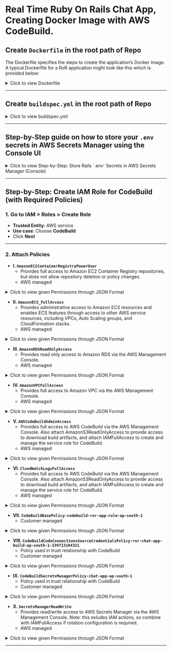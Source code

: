 # Real Time Ruby On Rails Chat App, Creating Docker Image with AWS CodeBuild.
## Create `Dockerfile` in the root path of Repo
The Dockerfile specifies the steps to create the application’s Docker image. A typical Dockerfile for a RoR application might look like this which is provided below:

<details>
  <summary>Click to view Dockerfile</summary>

```dockerfile
# Dockerfile

FROM ruby:3.2.2
## This pulls the official Ruby 3.2.2 image from Docker Hub (Docker Hub),
## which includes Ruby and a Debian-based Linux environment.
## This is the foundation for the container, ensuring compatibility with the RoR applica                                                                                                tion.

# Set working directory
WORKDIR /app

## Sets the working directory inside the container to /app,
## where all subsequent commands will execute.
## This is where the application code will reside,
## following best practices for organization.

# Install packages
RUN apt-get update -qq && apt-get install -y build-essential libpq-dev nodejs curl redis

## Updates the package list quietly (-qq) and installs essential packages:
### build-essential: Provides compilers and libraries (e.g., gcc, make) needed for building software.
### libpq-dev: Development files for PostgreSQL, required for the pg gem used in Rails for database connectivity.
### nodejs: JavaScript runtime, necessary for asset compilation (e.g., Webpacker or Sprockets).
### curl: A tool for transferring data, used here for installing additional tools like Yarn.
## redis: Installs the Redis server, likely used for caching or real-time features like ActionCable.
## This step ensures the container has all system-level dependencies for the RoR app.

# Install Yarn
RUN curl -sS https://dl.yarnpkg.com/debian/pubkey.gpg | apt-key add - \
  && echo "deb https://dl.yarnpkg.com/debian/ stable main" | tee /etc/apt/sources.list.d/yarn.list \
  && apt-get update && apt-get install -y yarn

## Installs Yarn, a package manager for JavaScript, which is often used in Rails for managing frontend dependencies:
### First, adds the Yarn GPG key for secure package verification.
### Adds the Yarn repository to the sources list.
### Updates the package list and installs Yarn.
## This is crucial for applications using JavaScript frameworks or asset pipelines.

# Install bundler
RUN gem install bundler

## Installs Bundler, the Ruby dependency manager,
## which reads the Gemfile to install gems.
## This ensures the RoR application has all required Ruby libraries.

# Copy Gemfiles and install dependencies
COPY Gemfile* ./
RUN bundle install

## Copies the Gemfile and Gemfile.lock to the container,
## then runs bundle install to install the gems specified.
## This step is done early to leverage Docker layer caching,
## improving build times if the Gemfile doesn't change.

# Copy rest of the application
COPY . .
## Copies the entire application code from the host to the container's /app directory.
## This includes all source files, configurations, and assets.

# Ensure tmp directories exist
RUN mkdir -p tmp/pids tmp/cache tmp/sockets log
## Creates directories for temporary files, cache, sockets, and logs.
## The -p flag ensures parent directories are created if they don't exist,
## preventing errors. These directories are standard for Rails applications,
## used by Puma and other processes.


# Precompile assets (optional for production)
RUN bundle exec rake assets:precompile

## Precompiles assets (CSS, JavaScript) for production using the rake
## assets:precompile task. This step is optional but recommended for production
## to improve performance by serving precompiled assets, reducing server load.

# Expose the app port
EXPOSE 3000

## Informs Docker that the container listens on port 3000 at runtime.
## This is the default port for Rails applications using Puma,
## making it accessible externally when mapped.

# Start the app with Puma
CMD ["bundle", "exec", "puma", "-C", "config/puma.rb"]

## Specifies the default command to run when the container starts.
## It uses Bundler to execute Puma, the web server for Rails,
## with the configuration file config/puma.rb.
## This starts the application, listening on port 3000.
```

</details>

---

## Create `buildspec.yml` in the root path of Repo

<details>
  <summary>Click to view buildspec.yml</summary>

```yml
version: 0.2

env:
  variables:
    IMAGE_NAME: "chat-app"
    IMAGE_TAG: "latest"
  secrets-manager:
    RAILS_ENV: chat-app-secrets:RAILS_ENV
    DB_USER: chat-app-secrets:DB_USER
    DB_PASSWORD: chat-app-secrets:DB_PASSWORD
    DB_HOST: chat-app-secrets:DB_HOST
    DB_PORT: chat-app-secrets:DB_PORT
    DB_NAME: chat-app-secrets:DB_NAME
    REDIS_URL: chat-app-secrets:REDIS_URL
    RAILS_MASTER_KEY: chat-app-secrets:RAILS_MASTER_KEY
    SECRET_KEY_BASE: chat-app-secrets:SECRET_KEY_BASE

phases:
  pre_build:
    commands:
      - echo Logging in to Amazon ECR...
      - aws ecr get-login-password --region $AWS_DEFAULT_REGION | docker login --username AWS --password-stdin $ECR_REPO_URI
      - echo "RAILS_ENV=$RAILS_ENV" > .env
      - echo "DB_USER=$DB_USER" >> .env
      - echo "DB_PASSWORD=$DB_PASSWORD" >> .env
      - echo "DB_HOST=$DB_HOST" >> .env
      - echo "DB_PORT=$DB_PORT" >> .env
      - echo "DB_NAME=$DB_NAME" >> .env
      - echo "REDIS_URL=$REDIS_URL" >> .env
      - echo "RAILS_MASTER_KEY=$RAILS_MASTER_KEY" >> .env
      - echo "SECRET_KEY_BASE=$SECRET_KEY_BASE" >> .env

  build:
    commands:
      - echo Building the Docker image...
      - docker build -t $IMAGE_NAME:$IMAGE_TAG .
      - docker tag $IMAGE_NAME:$IMAGE_TAG $ECR_REPO_URI:$IMAGE_TAG

  post_build:
    commands:
      - echo Pushing Docker image to ECR...
      - docker push $ECR_REPO_URI:$IMAGE_TAG
      - echo Build completed successfully.

artifacts:
  files: []
```

</details>

---

## **Step-by-Step guide** on how to store your `.env` secrets in **AWS Secrets Manager using the Console UI**

<details>
  <summary>Click to view Step-by-Step: Store Rails `.env` Secrets in AWS Secrets Manager (Console)</summary>

### 🪪 Step-by-Step: Store Rails `.env` Secrets in AWS Secrets Manager (Console)

### 🔹 **Step 1: Choose Secret Type**

1. Go to **AWS Secrets Manager > Store a new secret**
2. Under **Secret type**, select:
   - ✅ **Other type of secret**
   - (This is for API keys, app secrets, or in your case, environment variables)

---

### 🔹 **Step 2: Enter Key/Value Pairs**

Now, enter each key and its value from your `.env` file:

| Key                | Value                                                              |
|--------------------|--------------------------------------------------------------------|
| `RAILS_ENV`        | `production`                                                      |
| `DB_USER`          | `myuser`                                                          |
| `DB_PASSWORD`      | `mypassword`                                                      |
| `DB_HOST`          | `chat-app.c342ea4cs6ny.ap-south-1.rds.amazonaws.com`              |
| `DB_PORT`          | `5432`                                                            |
| `DB_NAME`          | `chat-app`                                                        |
| `REDIS_URL`        | `redis://redis:6379/0`                                            |
| `RAILS_MASTER_KEY` | `c3ca922688d4bf22ac7fe38430dd8849`                                |
| `SECRET_KEY_BASE`  | `600f21de02355f788c759ff862a2cb22ba84ccbf072487992f4...` *(etc.)* |

➡️ To do this:
- Click **+ Add row** for each new key.
- Paste in each key on the left and value on the right.

---

### 🔹 **Step 3: Encryption Key**

- Leave this as default: `aws/secretsmanager`

AWS will handle encryption with its default KMS key.

---

### 🔹 **Step 4: Click “Next”**

Once all keys are added:
- Click the **orange “Next”** button at the bottom-right.

---

### 🔹 **Step 5: Secret Name and Description**

1. Set the name to something like:
   ```
   chat-app-secrets
   ```
2. Optionally, add a helpful description, e.g.:
   ```
   Environment variables for Ruby on Rails chat app
   ```

---

### 🔹 **Step 6: Leave Rotation Off**

- Click **Next** on the rotation screen (optional).
- You don't need rotation for this kind of secret.

---

### 🔹 **Step 7: Review and Store**

1. Review your key-value pairs and secret name.
2. Click **Store**.
  
</details>

---

## Step-by-Step: Create IAM Role for CodeBuild (with Required Policies)
### 1. **Go to IAM > Roles > Create Role**
- **Trusted Entity**: AWS service
- **Use case**: Choose **CodeBuild**
- Click **Next**

---

### 2. **Attach Policies**
- **I. `AmazonEC2ContainerRegistryPowerUser`**
  - Provides full access to Amazon EC2 Container Registry repositories, but does not allow repository deletion or policy changes.
  - AWS managed

<details>
  <summary>Click to view given Permissions through JSON Format</summary>

```json
{
    "Version": "2012-10-17",
    "Statement": [
        {
            "Effect": "Allow",
            "Action": [
                "ecr:GetAuthorizationToken",
                "ecr:BatchCheckLayerAvailability",
                "ecr:GetDownloadUrlForLayer",
                "ecr:GetRepositoryPolicy",
                "ecr:DescribeRepositories",
                "ecr:ListImages",
                "ecr:DescribeImages",
                "ecr:BatchGetImage",
                "ecr:GetLifecyclePolicy",
                "ecr:GetLifecyclePolicyPreview",
                "ecr:ListTagsForResource",
                "ecr:DescribeImageScanFindings",
                "ecr:InitiateLayerUpload",
                "ecr:UploadLayerPart",
                "ecr:CompleteLayerUpload",
                "ecr:PutImage"
            ],
            "Resource": "*"
        }
    ]
}
```
  
</details>
  
- **II. `AmazonECS_FullAccess`**
  - Provides administrative access to Amazon ECS resources and enables ECS features through access to other AWS service resources, including VPCs, Auto Scaling groups, and CloudFormation stacks.
  - AWS managed
  
<details>
  <summary>Click to view given Permissions through JSON Format</summary>

```json
{
    "Version": "2012-10-17",
    "Statement": [
        {
            "Sid": "ECSIntegrationsManagementPolicy",
            "Effect": "Allow",
            "Action": [
                "application-autoscaling:DeleteScalingPolicy",
                "application-autoscaling:DeregisterScalableTarget",
                "application-autoscaling:DescribeScalableTargets",
                "application-autoscaling:DescribeScalingActivities",
                "application-autoscaling:DescribeScalingPolicies",
                "application-autoscaling:PutScalingPolicy",
                "application-autoscaling:RegisterScalableTarget",
                "appmesh:DescribeVirtualGateway",
                "appmesh:DescribeVirtualNode",
                "appmesh:ListMeshes",
                "appmesh:ListVirtualGateways",
                "appmesh:ListVirtualNodes",
                "autoscaling:CreateAutoScalingGroup",
                "autoscaling:CreateLaunchConfiguration",
                "autoscaling:DeleteAutoScalingGroup",
                "autoscaling:DeleteLaunchConfiguration",
                "autoscaling:Describe*",
                "autoscaling:UpdateAutoScalingGroup",
                "cloudformation:CreateStack",
                "cloudformation:DeleteStack",
                "cloudformation:DescribeStack*",
                "cloudformation:UpdateStack",
                "cloudwatch:DeleteAlarms",
                "cloudwatch:DescribeAlarms",
                "cloudwatch:GetMetricStatistics",
                "cloudwatch:PutMetricAlarm",
                "codedeploy:BatchGetApplicationRevisions",
                "codedeploy:BatchGetApplications",
                "codedeploy:BatchGetDeploymentGroups",
                "codedeploy:BatchGetDeployments",
                "codedeploy:ContinueDeployment",
                "codedeploy:CreateApplication",
                "codedeploy:CreateDeployment",
                "codedeploy:CreateDeploymentGroup",
                "codedeploy:GetApplication",
                "codedeploy:GetApplicationRevision",
                "codedeploy:GetDeployment",
                "codedeploy:GetDeploymentConfig",
                "codedeploy:GetDeploymentGroup",
                "codedeploy:GetDeploymentTarget",
                "codedeploy:ListApplicationRevisions",
                "codedeploy:ListApplications",
                "codedeploy:ListDeploymentConfigs",
                "codedeploy:ListDeploymentGroups",
                "codedeploy:ListDeployments",
                "codedeploy:ListDeploymentTargets",
                "codedeploy:RegisterApplicationRevision",
                "codedeploy:StopDeployment",
                "ec2:AssociateRouteTable",
                "ec2:AttachInternetGateway",
                "ec2:AuthorizeSecurityGroupIngress",
                "ec2:CancelSpotFleetRequests",
                "ec2:CreateInternetGateway",
                "ec2:CreateLaunchTemplate",
                "ec2:CreateRoute",
                "ec2:CreateRouteTable",
                "ec2:CreateSecurityGroup",
                "ec2:CreateSubnet",
                "ec2:CreateVpc",
                "ec2:DeleteLaunchTemplate",
                "ec2:DeleteSubnet",
                "ec2:DeleteVpc",
                "ec2:Describe*",
                "ec2:DetachInternetGateway",
                "ec2:DisassociateRouteTable",
                "ec2:ModifySubnetAttribute",
                "ec2:ModifyVpcAttribute",
                "ec2:RequestSpotFleet",
                "ec2:RunInstances",
                "ecs:*",
                "elasticfilesystem:DescribeAccessPoints",
                "elasticfilesystem:DescribeFileSystems",
                "elasticloadbalancing:CreateListener",
                "elasticloadbalancing:CreateLoadBalancer",
                "elasticloadbalancing:CreateRule",
                "elasticloadbalancing:CreateTargetGroup",
                "elasticloadbalancing:DeleteListener",
                "elasticloadbalancing:DeleteLoadBalancer",
                "elasticloadbalancing:DeleteRule",
                "elasticloadbalancing:DeleteTargetGroup",
                "elasticloadbalancing:DescribeListeners",
                "elasticloadbalancing:DescribeLoadBalancers",
                "elasticloadbalancing:DescribeRules",
                "elasticloadbalancing:DescribeTargetGroups",
                "events:DeleteRule",
                "events:DescribeRule",
                "events:ListRuleNamesByTarget",
                "events:ListTargetsByRule",
                "events:PutRule",
                "events:PutTargets",
                "events:RemoveTargets",
                "fsx:DescribeFileSystems",
                "iam:ListAttachedRolePolicies",
                "iam:ListInstanceProfiles",
                "iam:ListRoles",
                "lambda:ListFunctions",
                "logs:CreateLogGroup",
                "logs:DescribeLogGroups",
                "logs:FilterLogEvents",
                "route53:CreateHostedZone",
                "route53:DeleteHostedZone",
                "route53:GetHealthCheck",
                "route53:GetHostedZone",
                "route53:ListHostedZonesByName",
                "servicediscovery:CreatePrivateDnsNamespace",
                "servicediscovery:CreateService",
                "servicediscovery:DeleteService",
                "servicediscovery:GetNamespace",
                "servicediscovery:GetOperation",
                "servicediscovery:GetService",
                "servicediscovery:ListNamespaces",
                "servicediscovery:ListServices",
                "servicediscovery:UpdateService",
                "sns:ListTopics"
            ],
            "Resource": [
                "*"
            ]
        },
        {
            "Sid": "SSMPolicy",
            "Effect": "Allow",
            "Action": [
                "ssm:GetParameter",
                "ssm:GetParameters",
                "ssm:GetParametersByPath"
            ],
            "Resource": "arn:aws:ssm:*:*:parameter/aws/service/ecs*"
        },
        {
            "Sid": "ManagedCloudformationResourcesCleanupPolicy",
            "Effect": "Allow",
            "Action": [
                "ec2:DeleteInternetGateway",
                "ec2:DeleteRoute",
                "ec2:DeleteRouteTable",
                "ec2:DeleteSecurityGroup"
            ],
            "Resource": [
                "*"
            ],
            "Condition": {
                "StringLike": {
                    "ec2:ResourceTag/aws:cloudformation:stack-name": "EC2ContainerService-*"
                }
            }
        },
        {
            "Sid": "TasksPassRolePolicy",
            "Action": "iam:PassRole",
            "Effect": "Allow",
            "Resource": [
                "*"
            ],
            "Condition": {
                "StringLike": {
                    "iam:PassedToService": "ecs-tasks.amazonaws.com"
                }
            }
        },
        {
            "Sid": "InfrastructurePassRolePolicy",
            "Action": "iam:PassRole",
            "Effect": "Allow",
            "Resource": [
                "arn:aws:iam::*:role/ecsInfrastructureRole"
            ],
            "Condition": {
                "StringEquals": {
                    "iam:PassedToService": "ecs.amazonaws.com"
                }
            }
        },
        {
            "Sid": "InstancePassRolePolicy",
            "Action": "iam:PassRole",
            "Effect": "Allow",
            "Resource": [
                "arn:aws:iam::*:role/ecsInstanceRole*"
            ],
            "Condition": {
                "StringLike": {
                    "iam:PassedToService": [
                        "ec2.amazonaws.com",
                        "ec2.amazonaws.com.cn"
                    ]
                }
            }
        },
        {
            "Sid": "AutoScalingPassRolePolicy",
            "Action": "iam:PassRole",
            "Effect": "Allow",
            "Resource": [
                "arn:aws:iam::*:role/ecsAutoscaleRole*"
            ],
            "Condition": {
                "StringLike": {
                    "iam:PassedToService": [
                        "application-autoscaling.amazonaws.com",
                        "application-autoscaling.amazonaws.com.cn"
                    ]
                }
            }
        },
        {
            "Sid": "ServiceLinkedRoleCreationPolicy",
            "Effect": "Allow",
            "Action": "iam:CreateServiceLinkedRole",
            "Resource": "*",
            "Condition": {
                "StringLike": {
                    "iam:AWSServiceName": [
                        "ecs.amazonaws.com",
                        "autoscaling.amazonaws.com",
                        "ecs.application-autoscaling.amazonaws.com",
                        "spot.amazonaws.com",
                        "spotfleet.amazonaws.com"
                    ]
                }
            }
        },
        {
            "Sid": "ELBTaggingPolicy",
            "Effect": "Allow",
            "Action": [
                "elasticloadbalancing:AddTags"
            ],
            "Resource": "*",
            "Condition": {
                "StringEquals": {
                    "elasticloadbalancing:CreateAction": [
                        "CreateTargetGroup",
                        "CreateRule",
                        "CreateListener",
                        "CreateLoadBalancer"
                    ]
                }
            }
        }
    ]
}
```

</details>

- **III. `AmazonRDSReadOnlyAccess`**
  - Provides read only access to Amazon RDS via the AWS Management Console.
  - AWS managed

<details>
  <summary>Click to view given Permissions through JSON Format</summary>

```json
{
    "Version": "2012-10-17",
    "Statement": [
        {
            "Effect": "Allow",
            "Action": [
                "rds:Describe*",
                "rds:ListTagsForResource",
                "ec2:DescribeAccountAttributes",
                "ec2:DescribeAvailabilityZones",
                "ec2:DescribeInternetGateways",
                "ec2:DescribeSecurityGroups",
                "ec2:DescribeSubnets",
                "ec2:DescribeVpcAttribute",
                "ec2:DescribeVpcs"
            ],
            "Resource": "*"
        },
        {
            "Effect": "Allow",
            "Action": [
                "cloudwatch:GetMetricStatistics",
                "cloudwatch:ListMetrics",
                "cloudwatch:GetMetricData",
                "logs:DescribeLogStreams",
                "logs:GetLogEvents",
                "devops-guru:GetResourceCollection"
            ],
            "Resource": "*"
        },
        {
            "Action": [
                "devops-guru:SearchInsights",
                "devops-guru:ListAnomaliesForInsight"
            ],
            "Effect": "Allow",
            "Resource": "*",
            "Condition": {
                "ForAllValues:StringEquals": {
                    "devops-guru:ServiceNames": [
                        "RDS"
                    ]
                },
                "Null": {
                    "devops-guru:ServiceNames": "false"
                }
            }
        }
    ]
}
```

</details>

- **IV. `AmazonVPCFullAccess`**
  - Provides full access to Amazon VPC via the AWS Management Console.
  - AWS managed

<details>
  <summary>Click to view given Permissions through JSON Format</summary>

```json
{
    "Version": "2012-10-17",
    "Statement": [
        {
            "Sid": "AmazonVPCFullAccess",
            "Effect": "Allow",
            "Action": [
                "ec2:AcceptVpcPeeringConnection",
                "ec2:AcceptVpcEndpointConnections",
                "ec2:AllocateAddress",
                "ec2:AssignIpv6Addresses",
                "ec2:AssignPrivateIpAddresses",
                "ec2:AssociateAddress",
                "ec2:AssociateDhcpOptions",
                "ec2:AssociateRouteTable",
                "ec2:AssociateSecurityGroupVpc",
                "ec2:AssociateSubnetCidrBlock",
                "ec2:AssociateVpcCidrBlock",
                "ec2:AttachClassicLinkVpc",
                "ec2:AttachInternetGateway",
                "ec2:AttachNetworkInterface",
                "ec2:AttachVpnGateway",
                "ec2:AuthorizeSecurityGroupEgress",
                "ec2:AuthorizeSecurityGroupIngress",
                "ec2:CreateCarrierGateway",
                "ec2:CreateCustomerGateway",
                "ec2:CreateDefaultSubnet",
                "ec2:CreateDefaultVpc",
                "ec2:CreateDhcpOptions",
                "ec2:CreateEgressOnlyInternetGateway",
                "ec2:CreateFlowLogs",
                "ec2:CreateInternetGateway",
                "ec2:CreateLocalGatewayRouteTableVpcAssociation",
                "ec2:CreateNatGateway",
                "ec2:CreateNetworkAcl",
                "ec2:CreateNetworkAclEntry",
                "ec2:CreateNetworkInterface",
                "ec2:CreateNetworkInterfacePermission",
                "ec2:CreateRoute",
                "ec2:CreateRouteTable",
                "ec2:CreateSecurityGroup",
                "ec2:CreateSubnet",
                "ec2:CreateTags",
                "ec2:CreateVpc",
                "ec2:CreateVpcEndpoint",
                "ec2:CreateVpcEndpointConnectionNotification",
                "ec2:CreateVpcEndpointServiceConfiguration",
                "ec2:CreateVpcPeeringConnection",
                "ec2:CreateVpnConnection",
                "ec2:CreateVpnConnectionRoute",
                "ec2:CreateVpnGateway",
                "ec2:DeleteCarrierGateway",
                "ec2:DeleteCustomerGateway",
                "ec2:DeleteDhcpOptions",
                "ec2:DeleteEgressOnlyInternetGateway",
                "ec2:DeleteFlowLogs",
                "ec2:DeleteInternetGateway",
                "ec2:DeleteLocalGatewayRouteTableVpcAssociation",
                "ec2:DeleteNatGateway",
                "ec2:DeleteNetworkAcl",
                "ec2:DeleteNetworkAclEntry",
                "ec2:DeleteNetworkInterface",
                "ec2:DeleteNetworkInterfacePermission",
                "ec2:DeleteRoute",
                "ec2:DeleteRouteTable",
                "ec2:DeleteSecurityGroup",
                "ec2:DeleteSubnet",
                "ec2:DeleteTags",
                "ec2:DeleteVpc",
                "ec2:DeleteVpcEndpoints",
                "ec2:DeleteVpcEndpointConnectionNotifications",
                "ec2:DeleteVpcEndpointServiceConfigurations",
                "ec2:DeleteVpcPeeringConnection",
                "ec2:DeleteVpnConnection",
                "ec2:DeleteVpnConnectionRoute",
                "ec2:DeleteVpnGateway",
                "ec2:DescribeAccountAttributes",
                "ec2:DescribeAddresses",
                "ec2:DescribeAvailabilityZones",
                "ec2:DescribeCarrierGateways",
                "ec2:DescribeClassicLinkInstances",
                "ec2:DescribeCustomerGateways",
                "ec2:DescribeDhcpOptions",
                "ec2:DescribeEgressOnlyInternetGateways",
                "ec2:DescribeFlowLogs",
                "ec2:DescribeInstances",
                "ec2:DescribeInternetGateways",
                "ec2:DescribeIpv6Pools",
                "ec2:DescribeLocalGatewayRouteTables",
                "ec2:DescribeLocalGatewayRouteTableVpcAssociations",
                "ec2:DescribeKeyPairs",
                "ec2:DescribeMovingAddresses",
                "ec2:DescribeNatGateways",
                "ec2:DescribeNetworkAcls",
                "ec2:DescribeNetworkInterfaceAttribute",
                "ec2:DescribeNetworkInterfacePermissions",
                "ec2:DescribeNetworkInterfaces",
                "ec2:DescribePrefixLists",
                "ec2:DescribeRouteTables",
                "ec2:DescribeSecurityGroupReferences",
                "ec2:DescribeSecurityGroupRules",
                "ec2:DescribeSecurityGroups",
                "ec2:DescribeSecurityGroupVpcAssociations",
                "ec2:DescribeStaleSecurityGroups",
                "ec2:DescribeSubnets",
                "ec2:DescribeTags",
                "ec2:DescribeVpcAttribute",
                "ec2:DescribeVpcClassicLink",
                "ec2:DescribeVpcClassicLinkDnsSupport",
                "ec2:DescribeVpcEndpointConnectionNotifications",
                "ec2:DescribeVpcEndpointConnections",
                "ec2:DescribeVpcEndpoints",
                "ec2:DescribeVpcEndpointServiceConfigurations",
                "ec2:DescribeVpcEndpointServicePermissions",
                "ec2:DescribeVpcEndpointServices",
                "ec2:DescribeVpcPeeringConnections",
                "ec2:DescribeVpcs",
                "ec2:DescribeVpnConnections",
                "ec2:DescribeVpnGateways",
                "ec2:DetachClassicLinkVpc",
                "ec2:DetachInternetGateway",
                "ec2:DetachNetworkInterface",
                "ec2:DetachVpnGateway",
                "ec2:DisableVgwRoutePropagation",
                "ec2:DisableVpcClassicLink",
                "ec2:DisableVpcClassicLinkDnsSupport",
                "ec2:DisassociateAddress",
                "ec2:DisassociateRouteTable",
                "ec2:DisassociateSecurityGroupVpc",
                "ec2:DisassociateSubnetCidrBlock",
                "ec2:DisassociateVpcCidrBlock",
                "ec2:EnableVgwRoutePropagation",
                "ec2:EnableVpcClassicLink",
                "ec2:EnableVpcClassicLinkDnsSupport",
                "ec2:GetSecurityGroupsForVpc",
                "ec2:ModifyNetworkInterfaceAttribute",
                "ec2:ModifySecurityGroupRules",
                "ec2:ModifySubnetAttribute",
                "ec2:ModifyVpcAttribute",
                "ec2:ModifyVpcEndpoint",
                "ec2:ModifyVpcEndpointConnectionNotification",
                "ec2:ModifyVpcEndpointServiceConfiguration",
                "ec2:ModifyVpcEndpointServicePermissions",
                "ec2:ModifyVpcPeeringConnectionOptions",
                "ec2:ModifyVpcTenancy",
                "ec2:MoveAddressToVpc",
                "ec2:RejectVpcEndpointConnections",
                "ec2:RejectVpcPeeringConnection",
                "ec2:ReleaseAddress",
                "ec2:ReplaceNetworkAclAssociation",
                "ec2:ReplaceNetworkAclEntry",
                "ec2:ReplaceRoute",
                "ec2:ReplaceRouteTableAssociation",
                "ec2:ResetNetworkInterfaceAttribute",
                "ec2:RestoreAddressToClassic",
                "ec2:RevokeSecurityGroupEgress",
                "ec2:RevokeSecurityGroupIngress",
                "ec2:UnassignIpv6Addresses",
                "ec2:UnassignPrivateIpAddresses",
                "ec2:UpdateSecurityGroupRuleDescriptionsEgress",
                "ec2:UpdateSecurityGroupRuleDescriptionsIngress"
            ],
            "Resource": "*"
        }
    ]
}
```

</details>

- **V. `AWSCodeBuildAdminAccess`**
  - Provides full access to AWS CodeBuild via the AWS Management Console. Also attach AmazonS3ReadOnlyAccess to provide access to download build artifacts, and attach IAMFullAccess to create and manage the service role for CodeBuild.
  - AWS managed

<details>
  <summary>Click to view given Permissions through JSON Format</summary>

```json
{
    "Version": "2012-10-17",
    "Statement": [
        {
            "Sid": "AWSServicesAccess",
            "Action": [
                "codebuild:*",
                "codecommit:GetBranch",
                "codecommit:GetCommit",
                "codecommit:GetRepository",
                "codecommit:ListBranches",
                "codecommit:ListRepositories",
                "cloudwatch:GetMetricStatistics",
                "ec2:DescribeVpcs",
                "ec2:DescribeSecurityGroups",
                "ec2:DescribeSubnets",
                "ecr:DescribeRepositories",
                "ecr:ListImages",
                "elasticfilesystem:DescribeFileSystems",
                "events:DeleteRule",
                "events:DescribeRule",
                "events:DisableRule",
                "events:EnableRule",
                "events:ListTargetsByRule",
                "events:ListRuleNamesByTarget",
                "events:PutRule",
                "events:PutTargets",
                "events:RemoveTargets",
                "logs:GetLogEvents",
                "s3:GetBucketLocation",
                "s3:ListAllMyBuckets"
            ],
            "Effect": "Allow",
            "Resource": "*"
        },
        {
            "Sid": "CWLDeleteLogGroupAccess",
            "Action": [
                "logs:DeleteLogGroup"
            ],
            "Effect": "Allow",
            "Resource": "arn:aws:logs:*:*:log-group:/aws/codebuild/*:log-stream:*"
        },
        {
            "Sid": "SSMParameterWriteAccess",
            "Effect": "Allow",
            "Action": [
                "ssm:PutParameter"
            ],
            "Resource": "arn:aws:ssm:*:*:parameter/CodeBuild/*"
        },
        {
            "Sid": "SSMStartSessionAccess",
            "Effect": "Allow",
            "Action": [
                "ssm:StartSession"
            ],
            "Resource": "arn:aws:ecs:*:*:task/*/*"
        },
        {
            "Sid": "CodeStarConnectionsReadWriteAccess",
            "Effect": "Allow",
            "Action": [
                "codestar-connections:CreateConnection",
                "codestar-connections:DeleteConnection",
                "codestar-connections:UpdateConnectionInstallation",
                "codestar-connections:TagResource",
                "codestar-connections:UntagResource",
                "codestar-connections:ListConnections",
                "codestar-connections:ListInstallationTargets",
                "codestar-connections:ListTagsForResource",
                "codestar-connections:GetConnection",
                "codestar-connections:GetIndividualAccessToken",
                "codestar-connections:GetInstallationUrl",
                "codestar-connections:PassConnection",
                "codestar-connections:StartOAuthHandshake",
                "codestar-connections:UseConnection"
            ],
            "Resource": [
                "arn:aws:codestar-connections:*:*:connection/*",
                "arn:aws:codeconnections:*:*:connection/*"
            ]
        },
        {
            "Sid": "CodeStarNotificationsReadWriteAccess",
            "Effect": "Allow",
            "Action": [
                "codestar-notifications:CreateNotificationRule",
                "codestar-notifications:DescribeNotificationRule",
                "codestar-notifications:UpdateNotificationRule",
                "codestar-notifications:DeleteNotificationRule",
                "codestar-notifications:Subscribe",
                "codestar-notifications:Unsubscribe"
            ],
            "Resource": "*",
            "Condition": {
                "ArnLike": {
                    "codestar-notifications:NotificationsForResource": "arn:aws:codebuild:*:*:project/*"
                }
            }
        },
        {
            "Sid": "CodeStarNotificationsListAccess",
            "Effect": "Allow",
            "Action": [
                "codestar-notifications:ListNotificationRules",
                "codestar-notifications:ListEventTypes",
                "codestar-notifications:ListTargets",
                "codestar-notifications:ListTagsforResource"
            ],
            "Resource": "*"
        },
        {
            "Sid": "CodeStarNotificationsSNSTopicCreateAccess",
            "Effect": "Allow",
            "Action": [
                "sns:CreateTopic",
                "sns:SetTopicAttributes"
            ],
            "Resource": "arn:aws:sns:*:*:codestar-notifications*"
        },
        {
            "Sid": "SNSTopicListAccess",
            "Effect": "Allow",
            "Action": [
                "sns:ListTopics",
                "sns:GetTopicAttributes"
            ],
            "Resource": "*"
        },
        {
            "Sid": "CodeStarNotificationsChatbotAccess",
            "Effect": "Allow",
            "Action": [
                "chatbot:DescribeSlackChannelConfigurations",
                "chatbot:ListMicrosoftTeamsChannelConfigurations"
            ],
            "Resource": "*"
        }
    ]
}
```

</details>

- **VI. `CloudWatchLogsFullAccess`**
  - Provides full access to AWS CodeBuild via the AWS Management Console. Also attach AmazonS3ReadOnlyAccess to provide access to download build artifacts, and attach IAMFullAccess to create and manage the service role for CodeBuild.
  - AWS managed

<details>
  <summary>Click to view given Permissions through JSON Format</summary>

```json
{
    "Version": "2012-10-17",
    "Statement": [
        {
            "Sid": "CloudWatchLogsFullAccess",
            "Effect": "Allow",
            "Action": [
                "logs:*",
                "cloudwatch:GenerateQuery"
            ],
            "Resource": "*"
        }
    ]
}
```

</details>

- **VII. `CodeBuildBasePolicy-codebuild-ror-app-role-ap-south-1`**
  - Customer managed
  
<details>
  <summary>Click to view given Permissions through JSON Format</summary>

```json
{
    "Version": "2012-10-17",
    "Statement": [
        {
            "Effect": "Allow",
            "Resource": [
                "arn:aws:logs:ap-south-1:339713104321:log-group:/aws/codebuild/ror-chat-app-build",
                "arn:aws:logs:ap-south-1:339713104321:log-group:/aws/codebuild/ror-chat-app-build:*"
            ],
            "Action": [
                "logs:CreateLogGroup",
                "logs:CreateLogStream",
                "logs:PutLogEvents"
            ]
        },
        {
            "Effect": "Allow",
            "Resource": [
                "arn:aws:s3:::codepipeline-ap-south-1-*"
            ],
            "Action": [
                "s3:PutObject",
                "s3:GetObject",
                "s3:GetObjectVersion",
                "s3:GetBucketAcl",
                "s3:GetBucketLocation"
            ]
        },
        {
            "Effect": "Allow",
            "Action": [
                "codebuild:CreateReportGroup",
                "codebuild:CreateReport",
                "codebuild:UpdateReport",
                "codebuild:BatchPutTestCases",
                "codebuild:BatchPutCodeCoverages"
            ],
            "Resource": [
                "arn:aws:codebuild:ap-south-1:339713104321:report-group/ror-chat-app-build-*"
            ]
        }
    ]
}
```

</details>

- **VIII. `CodeBuildCodeConnectionsSourceCredentialsPolicy-ror-chat-app-build-ap-south-1-339713104321`**
  - Policy used in trust relationship with CodeBuild
  - Customer managed

<details>
  <summary>Click to view given Permissions through JSON Format</summary>

```json
{
    "Version": "2012-10-17",
    "Statement": [
        {
            "Effect": "Allow",
            "Action": [
                "codestar-connections:GetConnectionToken",
                "codestar-connections:GetConnection",
                "codeconnections:GetConnectionToken",
                "codeconnections:GetConnection",
                "codeconnections:UseConnection"
            ],
            "Resource": [
                "arn:aws:codestar-connections:ap-south-1:339713104321:connection/e78bca79-a1be-4f00-9f47-58e0d3058c09",
                "arn:aws:codeconnections:ap-south-1:339713104321:connection/e78bca79-a1be-4f00-9f47-58e0d3058c09"
            ]
        }
    ]
}
```

</details>

- **IX. `CodeBuildSecretsManagerPolicy-chat-app-ap-south-1`**
  - Policy used in trust relationship with CodeBuild
  - Customer managed

<details>
  <summary>Click to view given Permissions through JSON Format</summary>

```json
{
    "Version": "2012-10-17",
    "Statement": [
        {
            "Effect": "Allow",
            "Action": [
                "secretsmanager:GetSecretValue"
            ],
            "Resource": [
                "arn:aws:secretsmanager:ap-south-1:339713104321:secret:/CodeBuild/*"
            ]
        }
    ]
}
```

</details>

- **X. `SecretsManagerReadWrite`**
  - Provides read/write access to AWS Secrets Manager via the AWS Management Console. Note: this exludes IAM actions, so combine with IAMFullAccess if rotation configuration is required.
  - AWS managed

<details>
  <summary>Click to view given Permissions through JSON Format</summary>

```json
{
    "Version": "2012-10-17",
    "Statement": [
        {
            "Sid": "BasePermissions",
            "Effect": "Allow",
            "Action": [
                "secretsmanager:*",
                "cloudformation:CreateChangeSet",
                "cloudformation:DescribeChangeSet",
                "cloudformation:DescribeStackResource",
                "cloudformation:DescribeStacks",
                "cloudformation:ExecuteChangeSet",
                "docdb-elastic:GetCluster",
                "docdb-elastic:ListClusters",
                "ec2:DescribeSecurityGroups",
                "ec2:DescribeSubnets",
                "ec2:DescribeVpcs",
                "kms:DescribeKey",
                "kms:ListAliases",
                "kms:ListKeys",
                "lambda:ListFunctions",
                "rds:DescribeDBClusters",
                "rds:DescribeDBInstances",
                "redshift:DescribeClusters",
                "redshift-serverless:ListWorkgroups",
                "redshift-serverless:GetNamespace",
                "tag:GetResources"
            ],
            "Resource": "*"
        },
        {
            "Sid": "LambdaPermissions",
            "Effect": "Allow",
            "Action": [
                "lambda:AddPermission",
                "lambda:CreateFunction",
                "lambda:GetFunction",
                "lambda:InvokeFunction",
                "lambda:UpdateFunctionConfiguration"
            ],
            "Resource": "arn:aws:lambda:*:*:function:SecretsManager*"
        },
        {
            "Sid": "SARPermissions",
            "Effect": "Allow",
            "Action": [
                "serverlessrepo:CreateCloudFormationChangeSet",
                "serverlessrepo:GetApplication"
            ],
            "Resource": "arn:aws:serverlessrepo:*:*:applications/SecretsManager*"
        },
        {
            "Sid": "S3Permissions",
            "Effect": "Allow",
            "Action": [
                "s3:GetObject"
            ],
            "Resource": [
                "arn:aws:s3:::awsserverlessrepo-changesets*",
                "arn:aws:s3:::secrets-manager-rotation-apps-*/*"
            ]
        }
    ]
}
```

</details>

---
